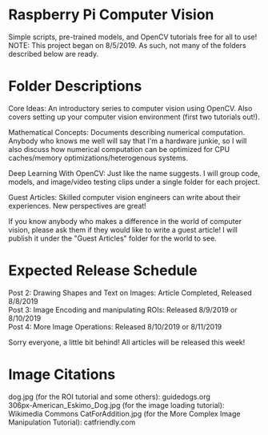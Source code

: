 # Raspberry Pi Computer Vision
Simple scripts, pre-trained models, and OpenCV tutorials free for all to use!
NOTE: This project began on 8/5/2019. As such, not many of the folders described below are ready. 

# Folder Descriptions
Core Ideas: An introductory series to computer vision using OpenCV. Also covers setting up your computer vision environment (first two tutorials out!).

Mathematical Concepts: Documents describing numerical computation. Anybody who knows me well will say that I'm a hardware junkie, so I will also discuss how numerical computation can be optimized for CPU caches/memory optimizations/heterogenous systems.

Deep Learning With OpenCV: Just like the name suggests. I will group code, models, and image/video testing clips under a single folder for each project.

Guest Articles: Skilled computer vision engineers can write about their experiences. New perspectives are great!

If you know anybody who makes a difference in the world of computer vision, please ask them if they would like to write a guest article! I will publish it under the "Guest Articles" folder for the world to see. 

# Expected Release Schedule
Post 2: Drawing Shapes and Text on Images: Article Completed, Released 8/8/2019 \
Post 3: Image Encoding and manipulating ROIs: Released 8/9/2019 or 8/10/2019 \
Post 4: More Image Operations: Released 8/10/2019 or 8/11/2019

Sorry everyone, a little bit behind! All articles will be released this week!

# Image Citations
dog.jpg (for the ROI tutorial and some others): guidedogs.org \
306px-American_Eskimo_Dog.jpg (for the image loading tutorial): Wikimedia Commons
CatForAddition.jpg (for the More Complex Image Manipulation Tutorial): catfriendly.com
